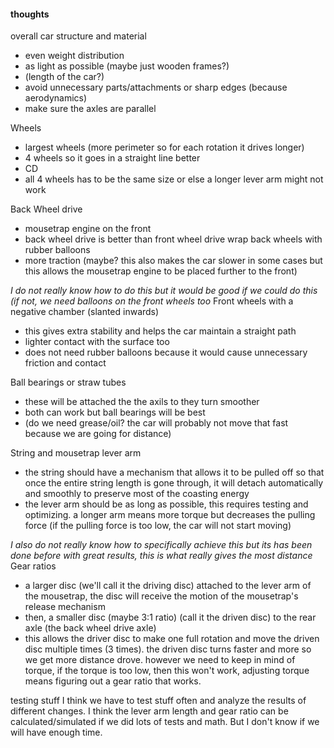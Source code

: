 #### thoughts

overall car structure and material
- even weight distribution
- as light as possible (maybe just wooden frames?)
- (length of the car?)
- avoid unnecessary parts/attachments or sharp edges (because aerodynamics)
- make sure the axles are parallel

Wheels
- largest wheels (more perimeter so for each rotation it drives longer)
- 4 wheels so it goes in a straight line better
- CD
- all 4 wheels has to be the same size or else a longer lever arm might not work

Back Wheel drive
- mousetrap engine on the front
- back wheel drive is better than front wheel drive
wrap back wheels with rubber balloons
- more traction (maybe? this also makes the car slower in some cases but this allows the mousetrap engine to be placed further to the front)


*I do not really know how to do this but it would be good if we could do this (if not, we need balloons on the front wheels too*
Front wheels with a negative chamber (slanted inwards)
- this gives extra stability and helps the car maintain a straight path
- lighter contact with the surface too
- does not need rubber balloons because it would cause unnecessary friction and contact

Ball bearings or straw tubes
- these will be attached the the axils to they turn smoother
- both can work but ball bearings will be best
- (do we need grease/oil? the car will probably not move that fast because we are going for distance)

String and mousetrap lever arm
- the string should have a mechanism that allows it to be pulled off so that once the entire string length is gone through, it will detach automatically and smoothly to preserve most of the coasting energy
- the lever arm should be as long as possible, this requires testing and optimizing. a longer arm means more torque but decreases the pulling force (if the pulling force is too low, the car will not start moving)

*I also do not really know how to specifically achieve this but its has been done before with great results, this is what really gives the most distance*
Gear ratios
- a larger disc (we'll call it the driving disc) attached to the lever arm of the mousetrap, the disc will receive the motion of the mousetrap's release mechanism
- then, a smaller disc (maybe 3:1 ratio) (call it the driven disc) to the rear axle (the back wheel drive axle)
- this allows the driver disc to make one full rotation and move the driven disc multiple times (3 times). the driven disc turns faster and more so we get more distance drove. however we need to keep in mind of torque, if the torque is too low, then this won't work, adjusting torque means figuring out a gear ratio that works.



testing stuff
I think we have to test stuff often and analyze the results of different changes.
I think the lever arm length and gear ratio can be calculated/simulated if we did lots of tests and math. But I don't know if we will have enough time.